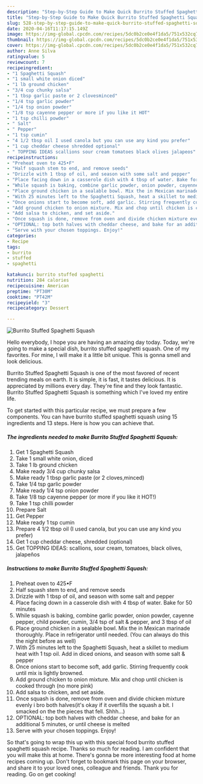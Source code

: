 ```yaml
---
description: "Step-by-Step Guide to Make Quick Burrito Stuffed Spaghetti Squash"
title: "Step-by-Step Guide to Make Quick Burrito Stuffed Spaghetti Squash"
slug: 528-step-by-step-guide-to-make-quick-burrito-stuffed-spaghetti-squash
date: 2020-04-16T11:17:15.149Z
image: https://img-global.cpcdn.com/recipes/5dc0b2ce0e4f1da5/751x532cq70/burrito-stuffed-spaghetti-squash-recipe-main-photo.jpg
thumbnail: https://img-global.cpcdn.com/recipes/5dc0b2ce0e4f1da5/751x532cq70/burrito-stuffed-spaghetti-squash-recipe-main-photo.jpg
cover: https://img-global.cpcdn.com/recipes/5dc0b2ce0e4f1da5/751x532cq70/burrito-stuffed-spaghetti-squash-recipe-main-photo.jpg
author: Anne Silva
ratingvalue: 5
reviewcount: 7
recipeingredient:
- "1 Spaghetti Squash"
- "1 small white onion diced"
- "1 lb ground chicken"
- "3/4 cup chunky salsa"
- "1 tbsp garlic paste or 2 clovesminced"
- "1/4 tsp garlic powder"
- "1/4 tsp onion powder"
- "1/8 tsp cayenne pepper or more if you like it HOT"
- "1 tsp chilli powder"
- " Salt"
- " Pepper"
- "1 tsp cumin"
- "4 1/2 tbsp oil I used canola but you can use any kind you prefer"
- "1 cup cheddar cheese shredded optional"
- " TOPPING IDEAS scallions sour cream tomatoes black olives jalapeos"
recipeinstructions:
- "Preheat oven to 425•F"
- "Half squash stem to end, and remove seeds"
- "Drizzle with 1 tbsp of oil, and season with some salt and pepper"
- "Place facing down in a casserole dish with 4 tbsp of water. Bake for 50 minutes"
- "While squash is baking, combine garlic powder, onion powder, cayenne pepper, child powder, cumin, 3/4 tsp of salt &amp; pepper, and 3 tbsp of oil"
- "Place ground chicken in a sealable bowl. Mix the in Mexican marinade thoroughly. Place in refrigerator until needed. (You can always do this the night before as well)"
- "With 25 minutes left to the Spaghetti Squash, heat a skillet to medium heat with 1 tsp oil. Add in diced onions, and season with some salt &amp; pepper"
- "Once onions start to become soft, add garlic. Stirring frequently cook until mix is lightly browned."
- "Add ground chicken to onion mixture. Mix and chop until chicken is cooked through (no more pink)"
- "Add salsa to chicken, and set aside."
- "Once squash is done, remove from oven and divide chicken mixture evenly i bro both halves(it&#39;s okay if it overfills the squash a bit. I smacked on the the pieces that fell. Shhh...)"
- "OPTIONAL: top both halves with cheddar cheese, and bake for an additional 5 minutes, or until cheese is melted"
- "Serve with your chosen toppings. Enjoy!"
categories:
- Recipe
tags:
- burrito
- stuffed
- spaghetti

katakunci: burrito stuffed spaghetti 
nutrition: 284 calories
recipecuisine: American
preptime: "PT30M"
cooktime: "PT42M"
recipeyield: "3"
recipecategory: Dessert

---
```



![Burrito Stuffed Spaghetti Squash](https://img-global.cpcdn.com/recipes/5dc0b2ce0e4f1da5/751x532cq70/burrito-stuffed-spaghetti-squash-recipe-main-photo.jpg)

Hello everybody, I hope you are having an amazing day today. Today, we're going to make a special dish, burrito stuffed spaghetti squash. One of my favorites. For mine, I will make it a little bit unique. This is gonna smell and look delicious.

Burrito Stuffed Spaghetti Squash is one of the most favored of recent trending meals on earth. It is simple, it is fast, it tastes delicious. It is appreciated by millions every day. They're fine and they look fantastic. Burrito Stuffed Spaghetti Squash is something which I've loved my entire life.




To get started with this particular recipe, we must prepare a few components. You can have burrito stuffed spaghetti squash using 15 ingredients and 13 steps. Here is how you can achieve that.

<!--inarticleads1-->

##### The ingredients needed to make Burrito Stuffed Spaghetti Squash:

1. Get 1 Spaghetti Squash
1. Take 1 small white onion, diced
1. Take 1 lb ground chicken
1. Make ready 3/4 cup chunky salsa
1. Make ready 1 tbsp garlic paste (or 2 cloves,minced)
1. Take 1/4 tsp garlic powder
1. Make ready 1/4 tsp onion powder
1. Take 1/8 tsp cayenne pepper (or more if you like it HOT!)
1. Take 1 tsp chilli powder
1. Prepare  Salt
1. Get  Pepper
1. Make ready 1 tsp cumin
1. Prepare 4 1/2 tbsp oil (I used canola, but you can use any kind you prefer)
1. Get 1 cup cheddar cheese, shredded (optional)
1. Get  TOPPING IDEAS: scallions, sour cream, tomatoes, black olives, jalapeños




<!--inarticleads2-->

##### Instructions to make Burrito Stuffed Spaghetti Squash:

1. Preheat oven to 425•F
1. Half squash stem to end, and remove seeds
1. Drizzle with 1 tbsp of oil, and season with some salt and pepper
1. Place facing down in a casserole dish with 4 tbsp of water. Bake for 50 minutes
1. While squash is baking, combine garlic powder, onion powder, cayenne pepper, child powder, cumin, 3/4 tsp of salt &amp; pepper, and 3 tbsp of oil
1. Place ground chicken in a sealable bowl. Mix the in Mexican marinade thoroughly. Place in refrigerator until needed. (You can always do this the night before as well)
1. With 25 minutes left to the Spaghetti Squash, heat a skillet to medium heat with 1 tsp oil. Add in diced onions, and season with some salt &amp; pepper
1. Once onions start to become soft, add garlic. Stirring frequently cook until mix is lightly browned.
1. Add ground chicken to onion mixture. Mix and chop until chicken is cooked through (no more pink)
1. Add salsa to chicken, and set aside.
1. Once squash is done, remove from oven and divide chicken mixture evenly i bro both halves(it&#39;s okay if it overfills the squash a bit. I smacked on the the pieces that fell. Shhh...)
1. OPTIONAL: top both halves with cheddar cheese, and bake for an additional 5 minutes, or until cheese is melted
1. Serve with your chosen toppings. Enjoy!




So that's going to wrap this up with this special food burrito stuffed spaghetti squash recipe. Thanks so much for reading. I am confident that you will make this at home. There's gonna be more interesting food at home recipes coming up. Don't forget to bookmark this page on your browser, and share it to your loved ones, colleague and friends. Thank you for reading. Go on get cooking!
